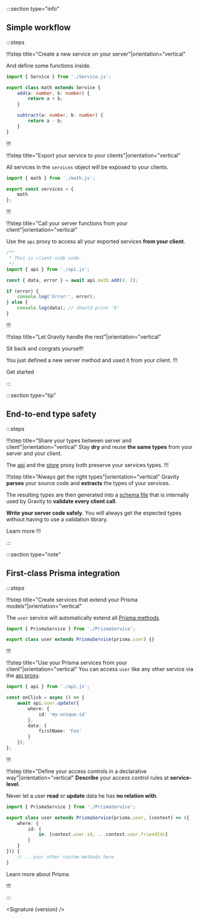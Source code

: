 <script lang="ts" context="module">
	import type { Load } from '@sveltejs/kit';

	export const load: Load = async (options) => {
		const version = await (await options.fetch('/version')).text();
		return {
			props: { version }
		};
	};
</script>

<script lang="ts">
	import MainSection from 'src/components/MainSection.svelte';
	import FeatureFooter from 'src/components/FeatureFooter.svelte';

	export let version: string
</script>

<MainSection/>

:::section type="info"

## Simple workflow

:::steps

!!!step title="Create a new service on your server"|orientation="vertical"

And define some functions inside.

```ts
import { Service } from './Service.js';

export class math extends Service {
	add(a: number, b: number) {
		return a + b;
	}

	subtract(a: number, b: number) {
		return a - b;
	}
}
```

!!!

!!!step title="Export your service to your clients"|orientation="vertical"

All services in the `services` object will be exposed to your clients.

```ts
import { math } from './math.js';

export const services = {
	math
};
```

!!!

!!!step title="Call your server functions from your client"|orientation="vertical"

Use the `api` proxy to access all your exported services **from your client**.

```ts
/**
 * This is client-side code.
 */
import { api } from './api.js';

const { data, error } = await api.math.add(4, 2);

if (error) {
	console.log('Error:', error);
} else {
	console.log(data); // should print '6'
}
```

!!!

!!!step title="Let Gravity handle the rest"|orientation="vertical"

Sit back and congrats yourself!

You just defined a new server method and used it from your client.
!!!

<FeatureFooter link="/docs/getting-started/installation" alignment='center' color="secondary" padding="4px 0 12px">
	Get started
</FeatureFooter>

:::

:::section type="tip"

## End-to-end type safety

:::steps

!!!step title="Share your types between server and client"|orientation="vertical"
Stay **dry** and reuse **the same types** from your server and your client.

The [api](/docs/usage/use-a-service#api) and the [store](/docs/usage/use-a-service#store) proxy both preserve your services types.
!!!

!!!step title="Always get the right types"|orientation="vertical"
Gravity **parses** your source code and **extracts** the types of your services.

The resulting types are then generated into a [schema file](/docs/project-structure/schema) that is internally used by Gravity to **validate every client call**.

**Write your server code safely**. You will always get the expected types without having to use a validation library.

<FeatureFooter link="/docs/getting-started/typescript-usage" alignment='center' color="tertiary" padding="16px 0 12px">
	Learn more
</FeatureFooter>
!!!

:::

:::section type="note"

## First-class Prisma integration

:::steps

!!!step title="Create services that extend your Prisma models"|orientation="vertical"

The `user` service will automatically extend all [Prisma methods](https://www.prisma.io/docs/reference/api-reference/prisma-client-reference#findunique).

```ts
import { PrismaService } from './PrismaService';

export class user extends PrismaService(prisma.user) {}
```

!!!

!!!step title="Use your Prisma services from your client"|orientation="vertical"
You can access `user` like any other service via the [api proxy](/docs/usage/use-a-service#api).

```ts
import { api } from './api.js';

const onClick = async () => {
	await api.user.update({
		where: {
			id: 'my-unique-id'
		},
		data: {
			firstName: 'Foo'
		}
	});
};
```

!!!

!!!step title="Define your access controls in a declarative way"|orientation="vertical"
**Describe** your access control rules at **service-level**.

Never let a user **read** or **update** data he has **no relation with**.

```ts
import { PrismaService } from './PrismaService';

export class user extends PrismaService(prisma.user, (context) => ({
	where: {
		id: {
			in: [context.user.id, ...context.user.friendIds]
		}
	}
})) {
	// ...your other custom methods here
}
```

<FeatureFooter link="/docs/prisma/presentation" alignment='center' color="primary" padding="12px 0 12px">
	Learn more about Prisma
</FeatureFooter>

!!!

:::

<Signature {version} />
